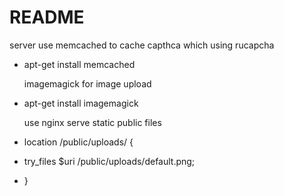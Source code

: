 # README

  server use memcached to cache capthca which using rucapcha

* apt-get install memcached

  imagemagick for image upload

* apt-get install imagemagick

  use nginx serve static public files

* location /public/uploads/ {
*   try_files $uri /public/uploads/default.png; 
* }
